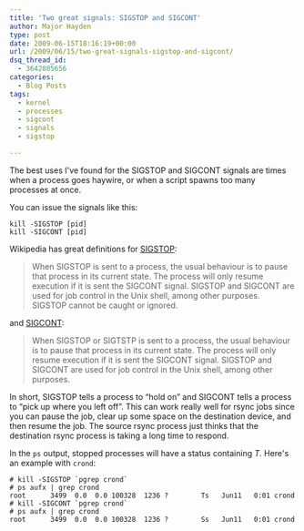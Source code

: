 ```yaml
---
title: 'Two great signals: SIGSTOP and SIGCONT'
author: Major Hayden
type: post
date: 2009-06-15T18:16:19+00:00
url: /2009/06/15/two-great-signals-sigstop-and-sigcont/
dsq_thread_id:
  - 3642805656
categories:
  - Blog Posts
tags:
  - kernel
  - processes
  - sigcont
  - signals
  - sigstop

---
```

The best uses I've found for the SIGSTOP and SIGCONT signals are times when a process goes haywire, or when a script spawns too many processes at once.

You can issue the signals like this:

```
kill -SIGSTOP [pid]
kill -SIGCONT [pid]
```

Wikipedia has great definitions for [SIGSTOP][1]:

> When SIGSTOP is sent to a process, the usual behaviour is to pause that process in its current state. The process will only resume execution if it is sent the SIGCONT signal. SIGSTOP and SIGCONT are used for job control in the Unix shell, among other purposes. SIGSTOP cannot be caught or ignored.

and [SIGCONT][2]:

> When SIGSTOP or SIGTSTP is sent to a process, the usual behaviour is to pause that process in its current state. The process will only resume execution if it is sent the SIGCONT signal. SIGSTOP and SIGCONT are used for job control in the Unix shell, among other purposes.

In short, SIGSTOP tells a process to &#8220;hold on&#8221; and SIGCONT tells a process to &#8220;pick up where you left off&#8221;. This can work really well for rsync jobs since you can pause the job, clear up some space on the destination device, and then resume the job. The source rsync process just thinks that the destination rsync process is taking a long time to respond.

In the `ps` output, stopped processes will have a status containing _T_. Here's an example with `crond`:

```
# kill -SIGSTOP `pgrep crond`
# ps aufx | grep crond
root      3499  0.0  0.0 100328  1236 ?        Ts   Jun11   0:01 crond
# kill -SIGCONT `pgrep crond`
# ps aufx | grep crond
root      3499  0.0  0.0 100328  1236 ?        Ss   Jun11   0:01 crond
```

 [1]: http://en.wikipedia.org/wiki/SIGSTOP
 [2]: http://en.wikipedia.org/wiki/SIGCONT
